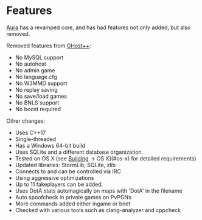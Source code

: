 ﻿Features
============

[Aura][1] has a revamped core, and has had features not only added, but also removed.

Removed features from [GHost++][2]:
* No MySQL support
* No autohost
* No admin game
* No language.cfg
* No W3MMD support
* No replay saving
* No save/load games
* No BNLS support
* No boost required

Other changes:
* Uses C++17
* Single-threaded
* Has a Windows 64-bit build
* Uses SQLite and a different database organization.
* Tested on OS X (see [Building][2] -> OS X](#os-x) for detailed requirements)
* Updated libraries: StormLib, SQLite, zlib
* Connects to and can be controlled via IRC
* Using aggressive optimizations
* Up to 11 fakeplayers can be added.
* Uses DotA stats automagically on maps with 'DotA' in the filename
* Auto spoofcheck in private games on PvPGNs
* More commands added either ingame or bnet
* Checked with various tools such as clang-analyzer and cppcheck

[1]: https://gitlab.com/ivojulca/aura-bot
[2]: https://github.com/uakfdotb/ghostpp
[3]: https://gitlab.com/ivojulca/aura-bot/BUILDING.md
